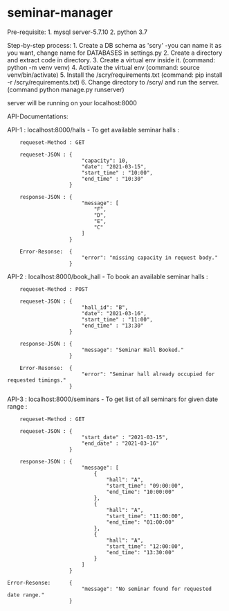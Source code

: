 # seminar-manager

Pre-requisite:
    1. mysql server-5.7.10
    2. python 3.7

Step-by-step process: 
    1. Create a DB schema as 'scry' 
        -you can name it as you want, change name for DATABASES in settings.py
    2. Create a directory and extract code in directory.
    3. Create a virtual env inside it. (command: python -m venv venv)
    4. Activate the virtual env  (command: source venv/bin/activate)
    5. Install the /scry/requirements.txt (command: pip install -r /scry/requirements.txt)
    6. Change directory to /scry/ and run the server. (command python manage.py runserver)

server will be running on your localhost:8000


API-Documentations:

API-1 : localhost:8000/halls - To get available seminar halls : 

        requeset-Method : GET
        
        requeset-JSON : {
                            "capacity": 10,
                            "date": "2021-03-15",
                            "start_time" : "10:00",
                            "end_time" : "10:30"
                        }
        
        response-JSON : {
                            "message": [
                                "F",
                                "D",
                                "E",
                                "C"
                            ]
                        }

        Error-Resonse:  {
                            "error": "missing capacity in request body."
                        }

API-2 : localhost:8000/book_hall - To book an available seminar halls : 

        requeset-Method : POST
        
        requeset-JSON : {
                            "hall_id": "B",
                            "date": "2021-03-16",
                            "start_time" : "11:00",
                            "end_time" : "13:30"
                        }
        
        response-JSON : {
                            "message": "Seminar Hall Booked."
                        }

        Error-Resonse:  {
                            "error": "Seminar hall already occupied for requested timings."
                        }

API-3 : localhost:8000/seminars - To get list of all seminars for given date range :

        requeset-Method : GET
        
        requeset-JSON : {
                            "start_date" : "2021-03-15",
                            "end_date" : "2021-03-16"
                        }
        
        response-JSON : {
                            "message": [
                                {
                                    "hall": "A",
                                    "start_time": "09:00:00",
                                    "end_time": "10:00:00"
                                },
                                {
                                    "hall": "A",
                                    "start_time": "11:00:00",
                                    "end_time": "01:00:00"
                                },
                                {
                                    "hall": "A",
                                    "start_time": "12:00:00",
                                    "end_time": "13:30:00"
                                }
                            ]
                        }
    
    Error-Resonse:      {
                            "message": "No seminar found for requested date range."
                        }
